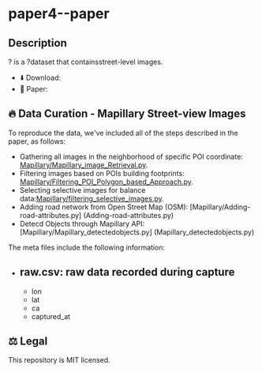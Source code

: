 # paper4--paper

## Description

? is a  ?dataset that containsstreet-level images.

- ⬇️ Download: 
- 📄 Paper: 


## 🔥 Data Curation - Mapillary Street-view Images

To reproduce the data, we've included all of the steps described in the paper, as follows:

- Gathering all images in the neighborhood of specific POI coordinate: [Mapillary/Mapillary_image_Retrieval.py](Mapillary/Mapillary_image_Retrieval.py).
- Filtering images based on POIs building footprints: [Mapillary/Filtering_POI_Polygon_based_Approach.py](Mapillary/Filtering_POI_Polygon_based_Approach.py).
- Selecting selective images for balance data:[Mapillary/filtering_selective_images.py](filtering_selective_images.py).
- Adding road network from Open Street Map (OSM): [Mapillary/Adding-road-attributes.py] (Adding-road-attributes.py)
- Detecd Objects through Mapillary API: [Mapillary/Mapillary_detectedobjects.py] (Mapillary_detectedobjects.py)

The meta files include the following information:

- **raw.csv**: raw data recorded during capture
	- 
	- lon
	- lat
	- ca
	- captured_at
	


## ⚖ Legal

This repository is MIT licensed.


